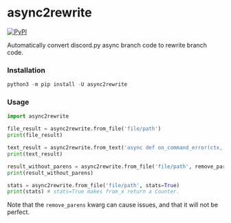 # async2rewrite

[![PyPI](https://img.shields.io/pypi/v/async2rewrite.svg)](https://pypi.python.org/pypi/async2rewrite)

Automatically convert discord.py async branch code to rewrite branch code.

### Installation

```py
python3 -m pip install -U async2rewrite
```

### Usage

```py
import async2rewrite

file_result = async2rewrite.from_file('file/path')
print(file_result)

text_result = async2rewrite.from_text('async def on_command_error(ctx, error): pass')
print(text_result)

result_without_parens = async2rewrite.from_file('file/path', remove_parens=True)
print(result_without_parens)

stats = async2rewrite.from_file('file/path', stats=True)
print(stats) # stats=True makes from_x return a Counter.
```

Note that the `remove_parens` kwarg can cause issues, and that it will not be perfect.